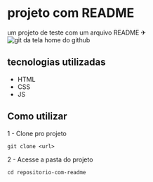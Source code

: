 # projeto com README
um projeto de teste com um arquivo README ✈
<img src="../animação.gif" alt="git da tela home do github">

## tecnologias utilizadas
- HTML
- CSS
- JS

## Como utilizar

1 - Clone pro projeto
```
git clone <url>
```
2 - Acesse a pasta do projeto
```
cd repositorio-com-readme
```
